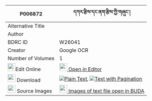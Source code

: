 |P006872|དཀར་རྩིས་དང་ནག་རྩིས་ཀྱི་གཞུང་། 
| --- | --- 
|Alternative Title |
|Author | 
|BDRC ID | W26041
|Creator | Google OCR
|Number of Volumes| 1
|<img width="25" src="https://img.icons8.com/color/25/000000/edit-property.png">Edit Online| [<img width="25" src="https://avatars.githubusercontent.com/u/45091458?s=200&v=4"> Open in Editor](http://editor.openpecha.org/P006872)
|<img width="25" src="https://img.icons8.com/fluent/48/000000/download-2.png"/>  Download | [![](https://img.icons8.com/color/20/000000/txt.png)Plain Text](https://github.com/Openpecha/P006872/releases/download/v1/kartsi_dang_naktsi_kyi_shyung_plain_P006872.zip), [![](https://img.icons8.com/color/20/000000/txt.png)Text with Pagination](https://github.com/Openpecha/P006872/releases/download/v1/kartsi_dang_naktsi_kyi_shyung_pages_P006872.zip)
|<img width="25" src="https://img.icons8.com/plasticine/100/000000/pictures-folder.png"/>  Source Images | [<img width="25" src="https://library.bdrc.io/icons/BUDA-small.svg"> Images of text file open in BUDA](https://library.bdrc.io/show/bdr:W26041)